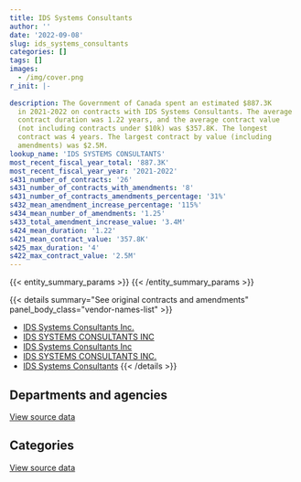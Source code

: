 ```yaml
---
title: IDS Systems Consultants
author: ''
date: '2022-09-08'
slug: ids_systems_consultants
categories: []
tags: []
images:
  - /img/cover.png
r_init: |-
  
description: The Government of Canada spent an estimated $887.3K
  in 2021-2022 on contracts with IDS Systems Consultants. The average
  contract duration was 1.22 years, and the average contract value
  (not including contracts under $10k) was $357.8K. The longest
  contract was 4 years. The largest contract by value (including
  amendments) was $2.5M.
lookup_name: 'IDS SYSTEMS CONSULTANTS'
most_recent_fiscal_year_total: '887.3K'
most_recent_fiscal_year_year: '2021-2022'
s431_number_of_contracts: '26'
s431_number_of_contracts_with_amendments: '8'
s431_number_of_contracts_amendments_percentage: '31%'
s432_mean_amendment_increase_percentage: '115%'
s434_mean_number_of_amendments: '1.25'
s433_total_amendment_increase_value: '3.4M'
s424_mean_duration: '1.22'
s421_mean_contract_value: '357.8K'
s425_max_duration: '4'
s422_max_contract_value: '2.5M'
---
```


<script src="/rmarkdown-libs/htmlwidgets/htmlwidgets.js"></script>
<link href="/rmarkdown-libs/datatables-css/datatables-crosstalk.css" rel="stylesheet" />
<script src="/rmarkdown-libs/datatables-binding/datatables.js"></script>
<script src="/rmarkdown-libs/jquery/jquery-3.6.0.min.js"></script>
<link href="/rmarkdown-libs/dt-core-bootstrap/css/dataTables.bootstrap.min.css" rel="stylesheet" />
<link href="/rmarkdown-libs/dt-core-bootstrap/css/dataTables.bootstrap.extra.css" rel="stylesheet" />
<script src="/rmarkdown-libs/dt-core-bootstrap/js/jquery.dataTables.min.js"></script>
<script src="/rmarkdown-libs/dt-core-bootstrap/js/dataTables.bootstrap.min.js"></script>
<link href="/rmarkdown-libs/crosstalk/css/crosstalk.min.css" rel="stylesheet" />
<script src="/rmarkdown-libs/crosstalk/js/crosstalk.min.js"></script>
<script src="/rmarkdown-libs/htmlwidgets/htmlwidgets.js"></script>
<link href="/rmarkdown-libs/datatables-css/datatables-crosstalk.css" rel="stylesheet" />
<script src="/rmarkdown-libs/datatables-binding/datatables.js"></script>
<script src="/rmarkdown-libs/jquery/jquery-3.6.0.min.js"></script>
<link href="/rmarkdown-libs/dt-core-bootstrap/css/dataTables.bootstrap.min.css" rel="stylesheet" />
<link href="/rmarkdown-libs/dt-core-bootstrap/css/dataTables.bootstrap.extra.css" rel="stylesheet" />
<script src="/rmarkdown-libs/dt-core-bootstrap/js/jquery.dataTables.min.js"></script>
<script src="/rmarkdown-libs/dt-core-bootstrap/js/dataTables.bootstrap.min.js"></script>
<link href="/rmarkdown-libs/crosstalk/css/crosstalk.min.css" rel="stylesheet" />
<script src="/rmarkdown-libs/crosstalk/js/crosstalk.min.js"></script>

{{< entity_summary_params >}}
{{< /entity_summary_params >}}

{{< details summary="See original contracts and amendments" panel_body_class="vendor-names-list" >}}
- [IDS Systems Consultants Inc.](https://search.open.canada.ca/en/ct/?sort=contract_value_f%20desc&page=1&search_text=%22IDS%20Systems%20Consultants%20Inc.%22)
- [IDS SYSTEMS CONSULTANTS INC](https://search.open.canada.ca/en/ct/?sort=contract_value_f%20desc&page=1&search_text=%22IDS%20SYSTEMS%20CONSULTANTS%20INC%22)
- [IDS Systems Consultants Inc](https://search.open.canada.ca/en/ct/?sort=contract_value_f%20desc&page=1&search_text=%22IDS%20Systems%20Consultants%20Inc%22)
- [IDS SYSTEMS CONSULTANTS INC.](https://search.open.canada.ca/en/ct/?sort=contract_value_f%20desc&page=1&search_text=%22IDS%20SYSTEMS%20CONSULTANTS%20INC.%22)
- [IDS Systems Consultants](https://search.open.canada.ca/en/ct/?sort=contract_value_f%20desc&page=1&search_text=%22IDS%20Systems%20Consultants%22)
{{< /details >}}

## Departments and agencies

<div id="htmlwidget-1" style="width:100%;height:auto;" class="datatables html-widget"></div>
<script type="application/json" data-for="htmlwidget-1">{"x":{"style":"bootstrap","filter":"none","vertical":false,"data":[["<a href=\"/departments/chrc-ccdp/\">Canadian Human Rights Commission<\/a>","<a href=\"/departments/cics-scic/\">Canadian Intergovernmental Conference Secretariat<\/a>","<a href=\"/departments/cnsc-ccsn/\">Canadian Nuclear Safety Commission<\/a>","<a href=\"/departments/cpc-cpp/\">Civilian Review and Complaints Commission for the RCMP<\/a>","<a href=\"/departments/dnd-mdn/\">National Defence<\/a>","<a href=\"/departments/hc-sc/\">Health Canada<\/a>","<a href=\"/departments/oic-ci/\">Office of the Information Commissioner of Canada<\/a>","<a href=\"/departments/osgg-bsgg/\">Office of the Secretary to the Governor General<\/a>","<a href=\"/departments/wage/\">Department for Women and Gender Equality<\/a>"],[null,null,null,null,678067.4,447278.27,15403.9,392952.51,null],[4744.64,24690.5,39995.22,29195.14,994653.55,1423511.73,57161.96,38701.01,null],[17317.93,24860,null,53196.92,824741.22,1009360,44622.41,493958.12,39091.5],[17317.93,35074.07,null,24860,313868.52,null,null,493183.11,3035.34]],"container":"<table class=\"table table-striped table-hover row-border order-column display\">\n  <thead>\n    <tr>\n      <th>Department<\/th>\n      <th>2018-2019<\/th>\n      <th>2019-2020<\/th>\n      <th>2020-2021<\/th>\n      <th>2021-2022<\/th>\n    <\/tr>\n  <\/thead>\n<\/table>","options":{"order":[[4,"desc"]],"pageLength":10,"autoWidth":true,"columnDefs":[{"targets":1,"render":"function(data, type, row, meta) {\n    return type !== 'display' ? data : DTWidget.formatCurrency(data, \"$\", 2, 3, \",\", \".\", true, null);\n  }"},{"targets":2,"render":"function(data, type, row, meta) {\n    return type !== 'display' ? data : DTWidget.formatCurrency(data, \"$\", 2, 3, \",\", \".\", true, null);\n  }"},{"targets":3,"render":"function(data, type, row, meta) {\n    return type !== 'display' ? data : DTWidget.formatCurrency(data, \"$\", 2, 3, \",\", \".\", true, null);\n  }"},{"targets":4,"render":"function(data, type, row, meta) {\n    return type !== 'display' ? data : DTWidget.formatCurrency(data, \"$\", 2, 3, \",\", \".\", true, null);\n  }"},{"width":"16%","targets":[1,2,3,4]},{"className":"dt-right","targets":[1,2,3,4]}],"orderClasses":false}},"evals":["options.columnDefs.0.render","options.columnDefs.1.render","options.columnDefs.2.render","options.columnDefs.3.render"],"jsHooks":[]}</script>
<p class="text-right">
<a href="https://github.com/GoC-Spending/contracts-data/tree/main/data/out/vendors/ids_systems_consultants/summary_by_fiscal_year_by_department.csv" class="source-data-link btn btn-link">View source data</a>
</p>

## Categories

<div id="htmlwidget-2" style="width:100%;height:auto;" class="datatables html-widget"></div>
<script type="application/json" data-for="htmlwidget-2">{"x":{"style":"bootstrap","filter":"none","vertical":false,"data":[["<a href=\"/categories/defence/\">Defence<\/a>","<a href=\"/categories/professional_services/\">Professional services<\/a>","<a href=\"/categories/information_technology/\">Information technology<\/a>"],[678067.4,447278.27,408356.41],[994653.55,1433594.8,184405.39],[824741.22,1062556.92,619849.96],[313868.52,null,573470.45]],"container":"<table class=\"table table-striped table-hover row-border order-column display\">\n  <thead>\n    <tr>\n      <th>Category<\/th>\n      <th>2018-2019<\/th>\n      <th>2019-2020<\/th>\n      <th>2020-2021<\/th>\n      <th>2021-2022<\/th>\n    <\/tr>\n  <\/thead>\n<\/table>","options":{"order":[[4,"desc"]],"dom":"t","pageLength":30,"autoWidth":true,"columnDefs":[{"targets":1,"render":"function(data, type, row, meta) {\n    return type !== 'display' ? data : DTWidget.formatCurrency(data, \"$\", 2, 3, \",\", \".\", true, null);\n  }"},{"targets":2,"render":"function(data, type, row, meta) {\n    return type !== 'display' ? data : DTWidget.formatCurrency(data, \"$\", 2, 3, \",\", \".\", true, null);\n  }"},{"targets":3,"render":"function(data, type, row, meta) {\n    return type !== 'display' ? data : DTWidget.formatCurrency(data, \"$\", 2, 3, \",\", \".\", true, null);\n  }"},{"targets":4,"render":"function(data, type, row, meta) {\n    return type !== 'display' ? data : DTWidget.formatCurrency(data, \"$\", 2, 3, \",\", \".\", true, null);\n  }"},{"width":"16%","targets":[1,2,3,4]},{"className":"dt-right","targets":[1,2,3,4]}],"orderClasses":false,"lengthMenu":[10,25,30,50,100]}},"evals":["options.columnDefs.0.render","options.columnDefs.1.render","options.columnDefs.2.render","options.columnDefs.3.render"],"jsHooks":[]}</script>
<p class="text-right">
<a href="https://github.com/GoC-Spending/contracts-data/tree/main/data/out/vendors/ids_systems_consultants/summary_by_fiscal_year_by_category.csv" class="source-data-link btn btn-link">View source data</a>
</p>
